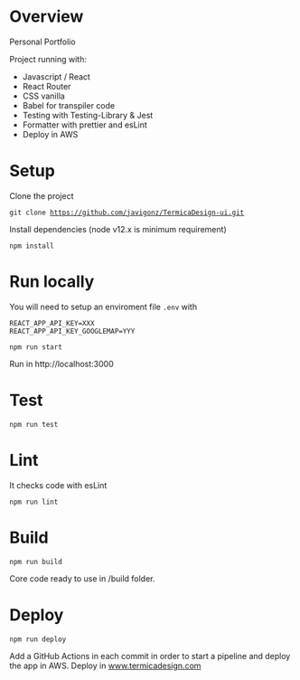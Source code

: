 # Overview

Personal Portfolio

Project running with:

- Javascript / React
- React Router
- CSS vanilla
- Babel for transpiler code
- Testing with Testing-Library & Jest
- Formatter with prettier and esLint
- Deploy in AWS

# Setup

Clone the project

<code>git clone https://github.com/javigonz/TermicaDesign-ui.git
</code>

Install dependencies (node v12.x is minimum requirement)

<code>npm install</code>

# Run locally

You will need to setup an enviroment file `.env` with
```
REACT_APP_API_KEY=XXX
REACT_APP_API_KEY_GOOGLEMAP=YYY
```

<code>npm run start</code>

Run in http://localhost:3000

# Test

<code>npm run test</code>

# Lint

It checks code with esLint

<code>npm run lint</code>

# Build

<code>npm run build</code>

Core code ready to use in /build folder.

# Deploy

<code>npm run deploy</code>

Add a GitHub Actions in each commit in order to start a pipeline and deploy the app in AWS.
Deploy in www.termicadesign.com


